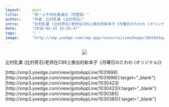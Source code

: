 ```yaml
---
layout:     post
title:      "周一上午的社畜诸兄（完整版）"
author:     "作者：比村乳業 (比村奇石)"
intro:      "比村乳業 (比村奇石)老师在C89上推出的新本子《月曜日のたわわ (オリジナル)》"
date:       "2018-02-14 16:56:47"
tags:       "）"
image:      "http://smp.yoedge.com/smp-app/resource/viewImage/1001054appline.png"
---
```

<div style="text-align: center">
<p><img src="http://smp.yoedge.com/smp-app/resource/viewImage/1001054appline.png"/></p>
</div>
<p class="post-meta">
<span>比村乳業 (比村奇石)老师在C89上推出的新本子《月曜日のたわわ (オリジナル)》</span>
</p>
[http://smp3.yoedge.com/view/gotoAppLine/1031696](http://smp3.yoedge.com/view/gotoAppLine/1031696){:target="_blank"}
[http://smp3.yoedge.com/view/gotoAppLine/1030423](http://smp3.yoedge.com/view/gotoAppLine/1030423){:target="_blank"}
[http://smp3.yoedge.com/view/gotoAppLine/1030385](http://smp3.yoedge.com/view/gotoAppLine/1030385){:target="_blank"}


